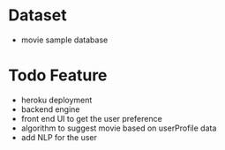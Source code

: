 Dataset
======
* movie sample database

Todo Feature
======
* heroku deployment
* backend engine
* front end UI to get the user preference
* algorithm to suggest movie based on userProfile data
* add NLP for the user